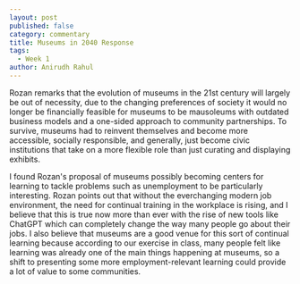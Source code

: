 ```yaml
---
layout: post
published: false
category: commentary
title: Museums in 2040 Response
tags:
  - Week 1
author: Anirudh Rahul
---
```


Rozan remarks that the evolution of museums in the 21st century will largely be out of necessity, due to the changing preferences of society it would no longer be financially feasible for museums to be mausoleums with outdated business models and a one-sided approach to community partnerships. To survive, museums had to reinvent themselves and become more accessible, socially responsible, and generally, just become civic institutions that take on a more flexible role than just curating and displaying exhibits.

I found Rozan's proposal of museums possibly becoming centers for learning to tackle problems such as unemployment to be particularly interesting. Rozan points out that without the everchanging modern job environment, the need for continual training in the workplace is rising, and I believe that this is true now more than ever with the rise of new tools like ChatGPT which can completely change the way many people go about their jobs. I also believe that museums are a good venue for this sort of continual learning because according to our exercise in class, many people felt like learning was already one of the main things happening at museums, so a shift to presenting some more employment-relevant learning could provide a lot of value to some communities.
